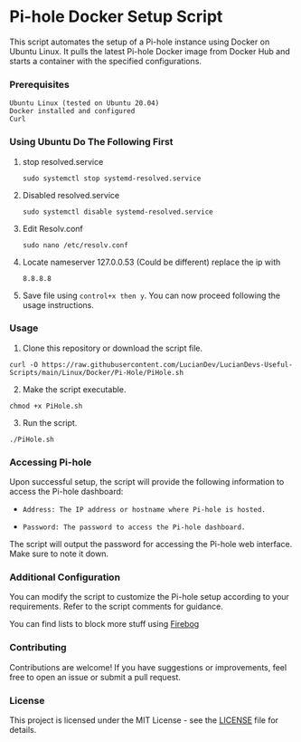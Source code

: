# **Pi-hole Docker Setup Script**

This script automates the setup of a Pi-hole instance using Docker on Ubuntu Linux. It pulls the latest Pi-hole Docker image from Docker Hub and starts a container with the specified configurations.

### Prerequisites

    Ubuntu Linux (tested on Ubuntu 20.04)
    Docker installed and configured
	Curl

### Using Ubuntu Do The Following First
1. stop resolved.service

    `sudo systemctl stop systemd-resolved.service`
2. Disabled resolved.service

    `sudo systemctl disable systemd-resolved.service`
3. Edit Resolv.conf

    `sudo nano /etc/resolv.conf`
4. Locate nameserver 127.0.0.53 (Could be different) replace the ip with

    `8.8.8.8`
5. Save file using `control+x then y`. You can now proceed following the usage instructions.

### Usage

1. Clone this repository or download the script file.

`curl -O https://raw.githubusercontent.com/LucianDev/LucianDevs-Useful-Scripts/main/Linux/Docker/Pi-Hole/PiHole.sh`

2. Make the script executable.

`chmod +x PiHole.sh`

3. Run the script.

`./PiHole.sh`

### Accessing Pi-hole

Upon successful setup, the script will provide the following information to access the Pi-hole dashboard:

-     Address: The IP address or hostname where Pi-hole is hosted.
-     Password: The password to access the Pi-hole dashboard.

The script will output the password for accessing the Pi-hole web interface. Make sure to note it down.

### Additional Configuration

You can modify the script to customize the Pi-hole setup according to your requirements. Refer to the script comments for guidance.

You can find lists to block more stuff using [Firebog](https://firebog.net/ "Firebog")

### Contributing

Contributions are welcome! If you have suggestions or improvements, feel free to open an issue or submit a pull request.

### License

This project is licensed under the MIT License - see the [LICENSE](https://github.com/LucianDev/LucianDevs-Useful-Scripts/blob/main/LICENSE "LICENSE") file for details.